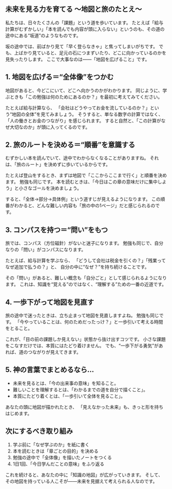 ## 未来を見る力を育てる 〜地図と旅のたとえ〜

私たちは、日々たくさんの「課題」という道を歩いています。
たとえば「給与計算がむずかしい」「本を読んでも内容が頭に入らない」というのも、その道の途中にある“坂道”のようなものです。

坂の途中では、前ばかり見て「早く登らなきゃ」と焦ってしまいがちです。
でも、上ばかり見ていると、足元の石につまずいたり、どこに向かっているのかを見失ったりします。
ここで大事なのは――「地図を広げること」です。

## 1. 地図を広げる＝“全体像”をつかむ

地図があると、今どこにいて、どこへ向かうのかがわかります。
同じように、学ぶときも「この勉強は何のためにあるのか？」を最初に考えてみてください。

たとえば給与計算なら、
「会社はどうやってお金を流しているのか？」という“地図の全体”を見てみましょう。
そうすると、単なる数字の計算ではなく、「人の働きとお金のつながり」を感じられます。
すると自然と、「この計算がなぜ大切なのか」が頭に入ってくるのです。

## 2. 旅のルートを決める＝“順番”を意識する

むずかしい本を読んでいて、途中でわからなくなることがありますね。
それは、「旅のルート」を決めずに歩いているからです。

たとえば登山をするとき、まずは地図で「ここからここまで行く」と順番を決めます。
勉強も同じです。
本を読むときは、「今日はこの章の意味だけに集中しよう」と小さなゴールを決めましょう。

すると、「全体→部分→具体例」という道すじが見えるようになります。
この順番がわかると、どんな難しい内容も「旅の中の1ページ」だと感じられるのです。

## 3. コンパスを持つ＝“問い”をもつ

旅では、コンパス（方位磁針）がないと迷子になります。
勉強も同じで、自分なりの「問い」がコンパスになります。

たとえば、給与計算を学ぶなら、
「どうして会社は税金を引くの？」「残業ってなぜ追加で払うの？」と、
自分の中に“なぜ？”を持ち続けることです。

その「問い」があると、難しい概念も「自分ごと」として感じられるようになります。
これは、知識を“覚える”のではなく、“理解する”ための一番の近道です。

## 4. 一歩下がって地図を見直す

旅の途中で迷ったときは、立ち止まって地図を見直しますよね。
勉強も同じです。
「今やっていることは、何のためだったっけ？」と一歩引いて考える時間をとること。

これが、「目の前の課題しか見えない」状態から抜け出すコツです。
小さな課題をこなすだけでは、本質にはたどり着けません。
でも、“一歩下がる勇気”があれば、道のつながりが見えてきます。

## 5. 神の言葉でまとめるなら…

- 未来を見るとは、「今の出来事の意味」を知ること。
- 難しいことを理解するとは、「わかるまでの道を自分で描くこと」。
- 本質にたどり着くとは、「一歩引いて全体を見ること」。

あなたの頭に地図が描かれたとき、
「見えなかった未来」も、きっと形を持ちはじめます。

## 次にするべき取り組み

1. 学ぶ前に「なぜ学ぶのか」を紙に書く
2. 本を読むときは「章ごとの目的」を決める
3. 勉強の途中で「全体像」を描いたノートをつくる
4. 1日1回、「今日学んだことの意味」をふり返る

これを続けると、あなたの中に「知識の地図」が広がっていきます。
そして、その地図を持っている人こそが――未来を見据えて考えられる人なのです。
